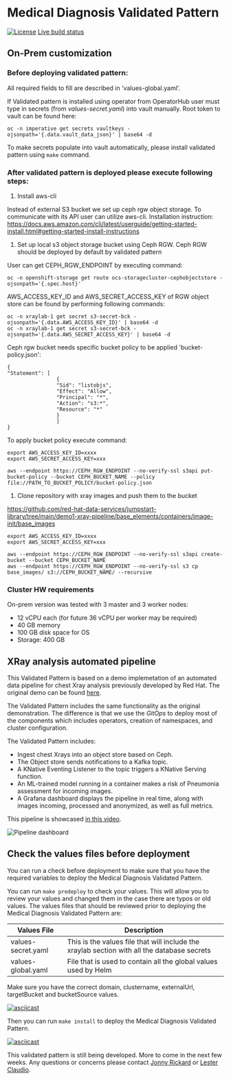 # Medical Diagnosis Validated Pattern

[![License](https://img.shields.io/badge/License-Apache%202.0-blue.svg)](https://opensource.org/licenses/Apache-2.0)
[Live build status](https://validatedpatterns.io/ci/?pattern=medicaldiag)


## On-Prem customization

### Before deploying validated pattern:

All required fields to fill are described in 'values-global.yaml'.

If Validated pattern is installed using operator from OperatorHub user must type in secrets (from _values-secret.yaml_) into vault manually. Root token to vault can be found here:

```
oc -n imperative get secrets vaultkeys -ojsonpath='{.data.vault_data_json}' | base64 -d
```

To make secrets populate into vault automatically, please install validated pattern using `make` command.

### After validated pattern is deployed please execute following steps:

1. Install aws-cli

Instead of external S3 bucket we set up ceph rgw object storage. To communicate with its API user can utilize aws-cli. Installation instruction: https://docs.aws.amazon.com/cli/latest/userguide/getting-started-install.html#getting-started-install-instructions

1. Set up local s3 object storage bucket using Ceph RGW. Ceph RGW should be deployed by default by validated pattern

User can get CEPH_RGW_ENDPOINT by executing command:

```
oc -n openshift-storage get route ocs-storagecluster-cephobjectstore -ojsonpath='{.spec.host}'
```

AWS_ACCESS_KEY_ID and AWS_SECRET_ACCESS_KEY of RGW object store can be found by performing following commands:

```
oc -n xraylab-1 get secret s3-secret-bck -ojsonpath='{.data.AWS_ACCESS_KEY_ID}' | base64 -d
oc -n xraylab-1 get secret s3-secret-bck -ojsonpath='{.data.AWS_SECRET_ACCESS_KEY}' | base64 -d
```

Ceph rgw bucket needs specific bucket policy to be applied 'bucket-policy.json':

```
{
"Statement": [
                {
                "Sid": "listobjs",
                "Effect": "Allow",
                "Principal": "*",
                "Action": "s3:*",
                "Resource": "*"
                }
                ]
}
```

To apply bucket policy execute command:

```
export AWS_ACCESS_KEY_ID=xxxx
export AWS_SECRET_ACCESS_KEY=xxx

aws --endpoint https://CEPH_RGW_ENDPOINT --no-verify-ssl s3api put-bucket-policy --bucket CEPH_BUCKET_NAME --policy file://PATH_TO_BUCKET_POLICY/bucket-policy.json
```

1. Clone repository with xray images and push them to the bucket 

https://github.com/red-hat-data-services/jumpstart-library/tree/main/demo1-xray-pipeline/base_elements/containers/image-init/base_images


```
export AWS_ACCESS_KEY_ID=xxxx
export AWS_SECRET_ACCESS_KEY=xxx

aws --endpoint https://CEPH_RGW_ENDPOINT --no-verify-ssl s3api create-bucket --bucket CEPH_BUCKET_NAME
aws --endpoint https://CEPH_RGW_ENDPOINT --no-verify-ssl s3 cp base_images/ s3://CEPH_BUCKET_NAME/ --recursive
```

### Cluster HW requirements

On-prem version was tested with 3 master and 3 worker nodes: 
* 12 vCPU each (for future 36 vCPU per worker may be required)
* 40 GB memory
* 100 GB disk space for OS
* Storage: 400 GB



## XRay analysis automated pipeline

This Validated Pattern is based on a demo implemetation of an automated data pipeline for chest Xray
analysis previously developed by Red Hat.  The original demo can be found [here](https://github.com/red-hat-data-services/jumpstart-library]).

The Validated Pattern includes the same functionality as the original demonstration.  The difference is
that we use the *GitOps* to deploy most of the components which includes operators, creation of namespaces,
and cluster configuration.

The Validated Pattern includes:

* Ingest chest Xrays into an object store based on Ceph.
* The Object store sends notifications to a Kafka topic.
* A KNative Eventing Listener to the topic triggers a KNative Serving function.
* An ML-trained model running in a container makes a risk of Pneumonia assessment for incoming images.
* A Grafana dashboard displays the pipeline in real time, along with images incoming, processed and anonymized, as well as full metrics.

This pipeline is showcased [in this video](https://www.youtube.com/watch?v=zja83FVsm14).

![Pipeline dashboard](doc/dashboard.png)

## Check the values files before deployment

You can run a check before deployment to make sure that you have the required variables to deploy the
Medical Diagnosis Validated Pattern.

You can run `make predeploy` to check your values. This will allow you to review your values and changed them in
the case there are typos or old values.  The values files that should be reviewed prior to deploying the
Medical Diagnosis Validated Pattern are:

| Values File | Description |
| ----------- | ----------- |
| values-secret.yaml | This is the values file that will include the xraylab section with all the database secrets |
| values-global.yaml | File that is used to contain all the global values used by Helm |

Make sure you have the correct domain, clustername, externalUrl, targetBucket and bucketSource values.

[![asciicast](https://github.com/claudiol/medical-diagnosis/blob/claudiol-xray-deployment/doc/predeploy.svg)](https://github.com/claudiol/medical-diagnosis/blob/claudiol-xray-deployment/doc/predeploy.svg)

Then you can run `make install` to deploy the Medical Diagnosis Validated Pattern.

[![asciicast](https://github.com/claudiol/medical-diagnosis/blob/claudiol-xray-deployment/doc/xray-deployment.svg)](https://github.com/claudiol/medical-diagnosis/blob/claudiol-xray-deployment/doc/xray-deployment.svg)

This validated pattern is still being developed.  More to come in the next few weeks. Any questions or concerns
please contact [Jonny Rickard](jrickard@redhat.com) or [Lester Claudio](claudiol@redhat.com).
